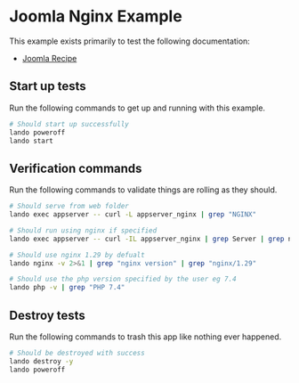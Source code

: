 # Joomla Nginx Example

This example exists primarily to test the following documentation:

* [Joomla Recipe](https://docs.lando.dev/joomla/config.html)

## Start up tests

Run the following commands to get up and running with this example.

```bash
# Should start up successfully
lando poweroff
lando start
```

## Verification commands

Run the following commands to validate things are rolling as they should.

```bash
# Should serve from web folder
lando exec appserver -- curl -L appserver_nginx | grep "NGINX"

# Should run using nginx if specified
lando exec appserver -- curl -IL appserver_nginx | grep Server | grep nginx

# Should use nginx 1.29 by defualt
lando nginx -v 2>&1 | grep "nginx version" | grep "nginx/1.29"

# Should use the php version specified by the user eg 7.4
lando php -v | grep "PHP 7.4"
```

## Destroy tests

Run the following commands to trash this app like nothing ever happened.

```bash
# Should be destroyed with success
lando destroy -y
lando poweroff
```
